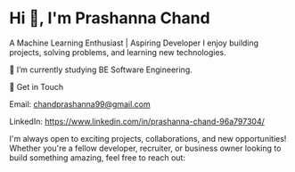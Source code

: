 # Hi 👋, I'm Prashanna Chand

A Machine Learning Enthusiast | Aspiring Developer
I enjoy building projects, solving problems, and learning new technologies. 


🌱 I’m currently studying BE Software Engineering.


💬 Get in Touch

Email: chandprashanna99@gmail.com

LinkedIn: https://www.linkedin.com/in/prashanna-chand-96a797304/

I'm always open to exciting projects, collaborations, and new opportunities! Whether you're a fellow developer, recruiter, or business owner looking to build something amazing, feel free to reach out:
